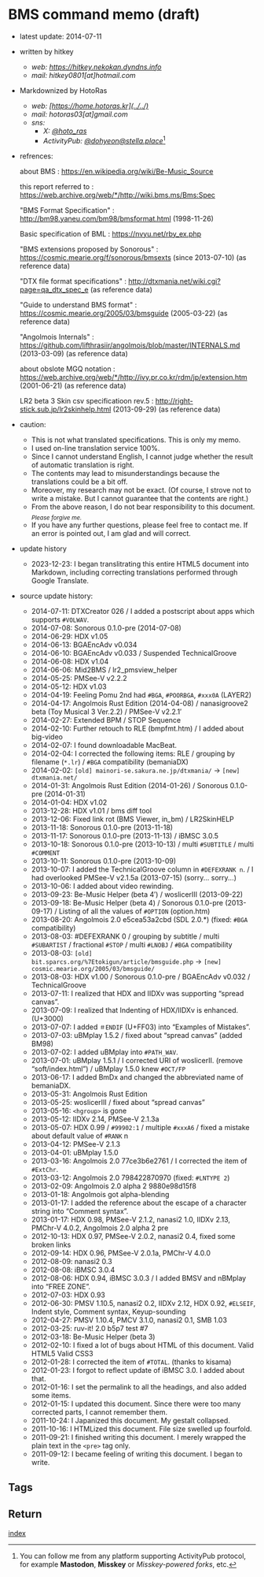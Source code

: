 
# BMS command memo (draft)
- latest update: 2014-07-11
- written by hitkey
  - *web: <https://hitkey.nekokan.dyndns.info>*
  - *mail: hitkey0801[at]hotmail.com*
- Markdownized by HotoRas
  - *web: [https://home.hotoras.kr](../../)*
  - *mail: hotoras03[at]gmail.com*
  - *sns:*
    - *X: [@hoto_ras](https://x.com/hoto_ras)*
    - *ActivityPub: [@dohyeon@stella.place](https://stella.place/@dohyeon)*[^apub]
- refrences:

  about BMS
  : <https://en.wikipedia.org/wiki/Be-Music_Source>

  this report referred to
  : <https://web.archive.org/web/*/http://wiki.bms.ms/Bms:Spec>

  "BMS Format Specification"
  : <http://bm98.yaneu.com/bm98/bmsformat.html> (1998-11-26)

  Basic specification of BML
  : <https://nvyu.net/rby_ex.php>

  "BMS extensions proposed by Sonorous"
  : <https://cosmic.mearie.org/f/sonorous/bmsexts> (since 2013-07-10) (as reference data)

  "DTX file format specifications"
  : <http://dtxmania.net/wiki.cgi?page=qa_dtx_spec_e> (as reference data)

  "Guide to understand BMS format"
  : <https://cosmic.mearie.org/2005/03/bmsguide> (2005-03-22) (as reference data)

  "Angolmois Internals"
  : <https://github.com/lifthrasiir/angolmois/blob/master/INTERNALS.md> (2013-03-09) (as reference data)

  about obslote MGQ notation
  : <https://web.archive.org/web/*/http://ivy.pr.co.kr/rdm/jp/extension.htm> (2001-06-21) (as reference data)

  LR2 beta 3 Skin csv specificatioon rev.5
  : <http://right-stick.sub.jp/lr2skinhelp.html> (2013-09-29) (as reference data)

- caution:
  - This is not what translated specifications. This is only my memo.
  - I used on-line translation service 100%.
  - Since I cannot understand English, I cannot judge whether the result of automatic translation is right.
  - The contents may lead to misunderstandings because the translations could be a bit off.
  - Moreover, my research may not be exact. (Of course, I strove not to write a mistake. But I cannot guarantee that the contents are right.)
  - From the above reason, I do not bear responsibility to this document. <sub>*Please forgive me.*</sub>
  - If you have any further questions, please feel free to contact me. If an error is pointed out, I am glad and will correct.

- update history
  - 2023-12-23: I began translitrating this entire HTML5 document into Markdown, including correcting translations performed through Google Translate.
- source update history:
  - 2014-07-11: DTXCreator 026 / I added a postscript about apps which supports `#VOLWAV`.
  - 2014-07-08: Sonorous 0.1.0-pre (2014-07-08)
  - 2014-06-29: HDX v1.05
  - 2014-06-13: BGAEncAdv v0.034
  - 2014-06-10: BGAEncAdv v0.033 / Suspended TechnicalGroove
  - 2014-06-08: HDX v1.04
  - 2014-06-06: Mid2BMS / lr2_pmsview_helper
  - 2014-05-25: PMSee-V v2.2.2
  - 2014-05-12: HDX v1.03
  - 2014-04-19: Feeling Pomu 2nd had `#BGA`, `#POORBGA`, `#xxx0A` (LAYER2)
  - 2014-04-17: Angolmois Rust Edition (2014-04-08) / nanasigroove2 beta (Toy Musical 3 Ver.2.2) / PMSee-V v2.2.1′
  - 2014-02-27: Extended BPM / STOP Sequence
  - 2014-02-10: Further retouch to RLE (bmpfmt.htm) / I added about big-video
  - 2014-02-07: I found downloadable MacBeat.
  - 2014-02-04: I corrected the following items: RLE / grouping by filename (`*.lr`) / `#BGA` compatibility (bemaniaDX)
  - 2014-02-02: `[old] mainori-se.sakura.ne.jp/dtxmania/` -> `[new] dtxmania.net/`
  - 2014-01-31: Angolmois Rust Edition (2014-01-26) / Sonorous 0.1.0-pre (2014-01-31)
  - 2014-01-04: HDX v1.02
  - 2013-12-28: HDX v1.01 / bms diff tool
  - 2013-12-06: Fixed link rot (BMS Viewer, in_bm) / LR2SkinHELP
  - 2013-11-18: Sonorous 0.1.0-pre (2013-11-18)
  - 2013-11-17: Sonorous 0.1.0-pre (2013-11-13) / iBMSC 3.0.5
  - 2013-10-18: Sonorous 0.1.0-pre (2013-10-13) / multi `#SUBTITLE` / multi `#COMMENT`
  - 2013-10-11: Sonorous 0.1.0-pre (2013-10-09)
  - 2013-10-07: I added the TechnicalGroove column in `#DEFEXRANK n`. / I had overlooked PMSee-V v2.1.5a (2013-07-15) (sorry... sorry...)
  - 2013-10-06: I added about video rewinding.
  - 2013-09-23: Be-Music Helper (beta 4′) / woslicerIII (2013-09-22)
  - 2013-09-18: Be-Music Helper (beta 4) / Sonorous 0.1.0-pre (2013-09-17) / Listing of all the values of `#OPTION` (option.htm)
  - 2013-08-20: Angolmois 2.0 e5cea53a2cbd (SDL 2.0.*) (fixed: `#BGA` compatibility)
  - 2013-08-03: #DEFEXRANK 0 / grouping by subtitle / multi `#SUBARTIST` / fractional `#STOP` / multi `#LNOBJ` / `#BGA` compatibility
  - 2013-08-03: `[old] bit.sparcs.org/%7Etokigun/article/bmsguide.php` -> `[new] cosmic.mearie.org/2005/03/bmsguide/`
  - 2013-08-03: HDX v1.00 / Sonorous 0.1.0-pre / BGAEncAdv v0.032 / TechnicalGroove
  - 2013-07-11: I realized that HDX and IIDXv was supporting “spread canvas”.
  - 2013-07-09: I realized that Indenting of HDX/IIDXv is enhanced. (U+3000)
  - 2013-07-07: I added `＃ENDIF` (U+FF03) into “Examples of Mistakes”.
  - 2013-07-03: uBMplay 1.5.2 / fixed about “spread canvas” (added BM98)
  - 2013-07-02: I added uBMplay into `#PATH_WAV`.
  - 2013-07-01: uBMplay 1.5.1 / I corrected URI of woslicerII. (remove “soft/index.html”) / uBMplay 1.5.0 knew `#OCT/FP`
  - 2013-06-17: I added BmDx and changed the abbreviated name of bemaniaDX.
  - 2013-05-31: Angolmois Rust Edition
  - 2013-05-25: woslicerIII / fixed about “spread canvas”
  - 2013-05-16: `<hgroup>` is gone
  - 2013-05-12: IIDXv 2.14, PMSee-V 2.1.3a
  - 2013-05-07: HDX 0.99 / `#99902:1` / multiple `#xxxA6` / fixed a mistake about default value of `#RANK` n
  - 2013-04-12: PMSee-V 2.1.3
  - 2013-04-01: uBMplay 1.5.0
  - 2013-03-16: Angolmois 2.0 77ce3b6e2761 / I corrected the item of `#ExtChr`.
  - 2013-03-12: Angolmois 2.0 798422870970 (fixed: `#LNTYPE 2`)
  - 2013-02-09: Angolmois 2.0 alpha 2 9880e98d15f8
  - 2013-01-18: Angolmois got alpha-blending
  - 2013-01-17: I added the reference about the escape of a character string into “Comment syntax”.
  - 2013-01-17: HDX 0.98, PMSee-V 2.1.2, nanasi2 1.0, IIDXv 2.13, PMChr-V 4.0.2, Angolmois 2.0 alpha 2 pre
  - 2012-10-13: HDX 0.97, PMSee-V 2.0.2, nanasi2 0.4, fixed some broken links
  - 2012-09-14: HDX 0.96, PMSee-V 2.0.1a, PMChr-V 4.0.0
  - 2012-08-09: nanasi2 0.3
  - 2012-08-08: iBMSC 3.0.4
  - 2012-08-06: HDX 0.94, iBMSC 3.0.3 / I added BMSV and nBMplay into “FREE ZONE”.
  - 2012-07-03: HDX 0.93
  - 2012-06-30: PMSV 1.10.5, nanasi2 0.2, IIDXv 2.12, HDX 0.92, `#ELSEIF`, Indent style, Comment syntax, Keyup-sounding
  - 2012-04-27: PMSV 1.10.4, PMCV 3.1.0, nanasi2 0.1, SMB 1.03
  - 2012-03-25: ruv-it! 2.0 b5p7 test #7
  - 2012-03-18: Be-Music Helper (beta 3)
  - 2012-02-10: I fixed a lot of bugs about HTML of this document. Valid HTML5 Valid CSS3
  - 2012-01-28: I corrected the item of `#TOTAL`. (thanks to kisama)
  - 2012-01-23: I forgot to reflect update of iBMSC 3.0. I added about that.
  - 2012-01-16: I set the permalink to all the headings, and also added some items.
  - 2012-01-15: I updated this document. Since there were too many corrected parts, I cannot remember them.
  - 2011-10-24: I Japanized this document. My gestalt collapsed.
  - 2011-10-16: I HTMLized this document. File size swelled up fourfold.
  - 2011-09-21: I finished writing this document. I merely wrapped the plain text in the `<pre>` tag only.
  - 2011-09-12: I became feeling of writing this document. I began to write.

## Tags
[^apub]: You can follow me from any platform supporting ActivityPub protocol, for example **Mastodon**, **Misskey** or *Misskey-powered forks*, etc.

## Return
[index](./)